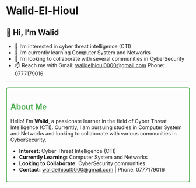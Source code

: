 # Walid-El-Hioul

## 👋 Hi, I’m Walid

- 👀 I’m interested in cyber threat intelligence (CTI)
- 🌱 I’m currently learning Computer System and Networks
- 🤝 I’m looking to collaborate with several communities in CyberSecurity
- 📫 Reach me with Gmail: [walidelhioul0000@gmail.com](mailto:walidelhioul0000@gmail.com) Phone: 0777179016

---

<div style="border: 2px solid #4CAF50; padding: 10px; border-radius: 5px;">
  <h2 style="color: #4CAF50;">About Me</h2>
  <p>Hello! I'm <strong>Walid</strong>, a passionate learner in the field of Cyber Threat Intelligence (CTI). Currently, I am pursuing studies in Computer System and Networks and looking to collaborate with various communities in CyberSecurity.</p>
  <ul>
    <li><strong>Interest:</strong> Cyber Threat Intelligence (CTI)</li>
    <li><strong>Currently Learning:</strong> Computer System and Networks</li>
    <li><strong>Looking to Collaborate:</strong> CyberSecurity communities</li>
    <li><strong>Contact:</strong> <a href="mailto:walidelhioul0000@gmail.com">walidelhioul0000@gmail.com</a> | Phone: 0777179016</li>
  </ul>
</div>
